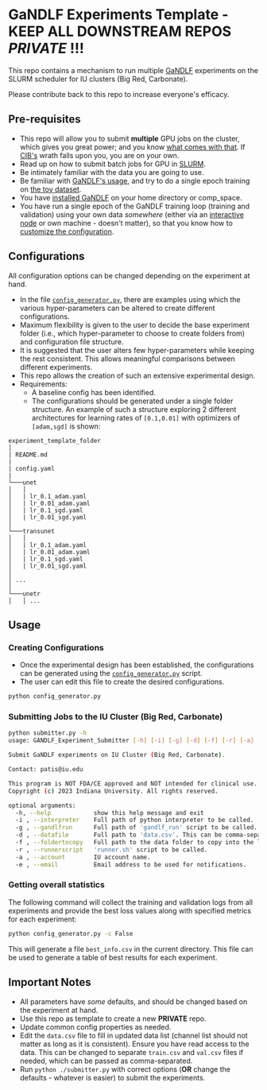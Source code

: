 # GaNDLF Experiments Template - KEEP ALL DOWNSTREAM REPOS _PRIVATE_ !!!

This repo contains a mechanism to run multiple [GaNDLF](https://github.com/CBICA/GaNDLF) experiments on the SLURM scheduler for IU clusters (Big Red, Carbonate).

Please contribute back to this repo to increase everyone's efficacy. 

## Pre-requisites

- This repo will allow you to submit **multiple** GPU jobs on the cluster, which gives you great power; and you know [what comes with that](https://memegenerator.net/img/instances/10306177/with-great-power-comes-great-responsibility-albus-dumbledore.jpg). If [CIB's](https://uits.iu.edu/about/facilities/cib/index.html) wrath falls upon you, you are on your own.
- Read up on how to submit batch jobs for GPU in [SLURM](https://kb.iu.edu/d/avjk#batch).
- Be intimately familiar with the data you are going to use.
- Be familiar with [GaNDLF's usage](https://cbica.github.io/GaNDLF/usage), and try to do a single epoch training on [the toy dataset](https://cbica.github.io/GaNDLF/usage#examples).
- You have [installed GaNDLF](https://cbica.github.io/GaNDLF/setup) on your home directory or comp_space.
- You have run a single epoch of the GaNDLF training loop (training and validation) using your own data _somewhere_ (either via an [interactive node](https://kb.iu.edu/d/avjk#interactive) or own machine - doesn't matter), so that you know how to [customize the configuration](https://cbica.github.io/GaNDLF/usage#customize-the-training).

## Configurations

All configuration options can be changed depending on the experiment at hand. 

- In the file [`config_generator.py`](./config_generator.py), there are examples using which the various hyper-parameters can be altered to create different configurations. 
- Maximum flexibility is given to the user to decide the base experiment folder (i.e., which hyper-parameter to choose to create folders from) and configuration file structure. 
- It is suggested that the user alters few hyper-parameters while keeping the rest consistent. This allows meaningful comparisons between different experiments.
- This repo allows the creation of such an extensive experimental design.
- Requirements:  
  - A baseline config has been identified.
  - The configurations should be generated under a single folder structure. An example of such a structure exploring 2 different architectures for learning rates of `[0.1,0.01]` with optimizers of `[adam,sgd]` is shown:
```
experiment_template_folder
│
| README.md
|
| config.yaml
|
└───unet
│   │
│   | lr_0.1_adam.yaml
│   | lr_0.01_adam.yaml
│   | lr_0.1_sgd.yaml
│   | lr_0.01_sgd.yaml
│   
└───transunet
│   │
│   | lr_0.1_adam.yaml
│   | lr_0.01_adam.yaml
│   | lr_0.1_sgd.yaml
│   | lr_0.01_sgd.yaml
│   
│ ...   
│   
└───unetr
│   │ ...
```


## Usage

### Creating Configurations

- Once the experimental design has been established, the configurations can be generated using the [`config_generator.py`](./config_generator.py) script. 
- The user can edit this file to create the desired configurations. 
```bash
python config_generator.py
```

### Submitting Jobs to the IU Cluster (Big Red, Carbonate)

```bash
python submitter.py -h
usage: GANDLF_Experiment_Submitter [-h] [-i] [-g] [-d] [-f] [-r] [-a] [-e]

Submit GaNDLF experiments on IU Cluster (Big Red, Carbonate).

Contact: patis@iu.edu

This program is NOT FDA/CE approved and NOT intended for clinical use.
Copyright (c) 2023 Indiana University. All rights reserved.

optional arguments:
  -h, --help            show this help message and exit
  -i , --interpreter    Full path of python interpreter to be called.
  -g , --gandlfrun      Full path of 'gandlf_run' script to be called.
  -d , --datafile       Full path to 'data.csv'. This can be comma-separated for specific train/val/test files.
  -f , --foldertocopy   Full path to the data folder to copy into the location in '/N/scratch/$username'.
  -r , --runnerscript   'runner.sh' script to be called.
  -a , --account        IU account name.
  -e , --email          Email address to be used for notifications.
```

### Getting overall statistics

The following command will collect the training and validation logs from all experiments and provide the best loss values along with specified metrics for each experiment:

```bash
python config_generator.py -c False
```

This will generate a file `best_info.csv` in the current directory. This file can be used to generate a table of best results for each experiment.

## Important Notes

- All parameters have _some_ defaults, and should be changed based on the experiment at hand.
- Use this repo as template to create a new **PRIVATE** repo.
- Update common config properties as needed.
- Edit the `data.csv` file to fill in updated data list (channel list should not matter as long as it is consistent). Ensure you have read access to the data. This can be changed to separate `train.csv` and `val.csv` files if needed, which can be passed as comma-separated.
- Run `python ./submitter.py` with correct options (**OR** change the defaults - whatever is easier) to submit the experiments.
